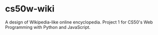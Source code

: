 # cs50w-wiki
A design of WIkipedia-like online encyclopedia. Project 1 for CS50's Web Programming with Python and JavaScript.
